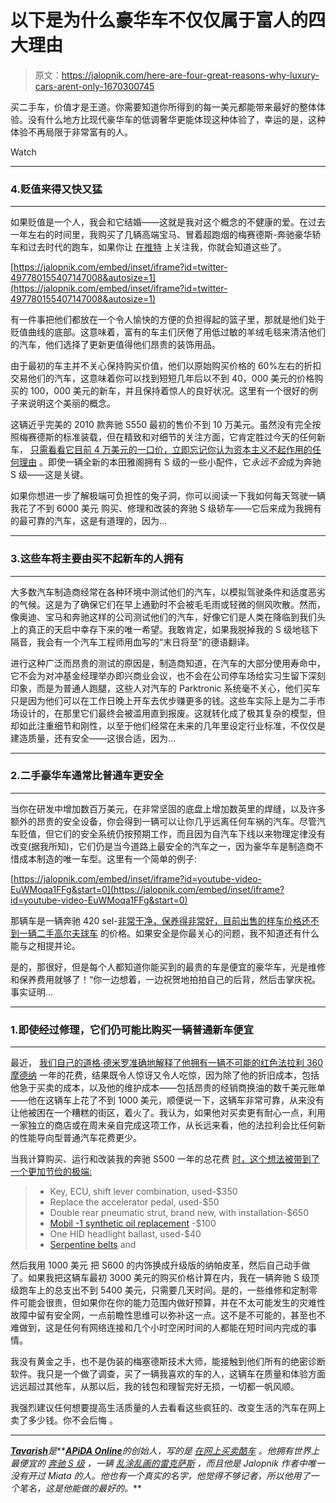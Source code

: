 # 以下是为什么豪华车不仅仅属于富人的四大理由

> 原文：<https://jalopnik.com/here-are-four-great-reasons-why-luxury-cars-arent-only-1670300745>

买二手车，价值才是王道。你需要知道你所得到的每一美元都能带来最好的整体体验。没有什么地方比现代豪华车的低调奢华更能体现这种体验了，幸运的是，这种体验不再局限于非常富有的人。

Watch

* * *

### 4.贬值来得又快又猛

* * *

如果贬值是一个人，我会和它结婚——这就是我对这个概念的不健康的爱。在过去一年左右的时间里，我购买了几辆高端宝马、冒着超跑烟的梅赛德斯-奔驰豪华轿车和过去时代的跑车，如果你让 [在推特](http://twitter.com/apidaonline) 上关注我，你就会知道这些了。

 [https://jalopnik.com/embed/inset/iframe?id=twitter-497780155407147008&autosize=1](https://jalopnik.com/embed/inset/iframe?id=twitter-497780155407147008&autosize=1) 

有一件事把他们都放在一个令人愉快的方便的负担得起的篮子里，那就是他们处于贬值曲线的底部。这意味着，富有的车主们厌倦了用低过敏的羊绒毛毯来清洁他们的汽车，他们选择了更新更值得他们昂贵的装饰用品。

由于最初的车主并不关心保持购买价值，他们以原始购买价格的 60%左右的折扣交易他们的汽车，这意味着你可以找到短短几年后以不到 40，000 美元的价格购买的 100，000 美元的新车，并且保持着惊人的良好状况。这里有一个很好的例子来说明这个美丽的概念。

这辆近乎完美的 2010 款奔驰 S550 最初的售价不到 10 万美元。虽然没有完全按照梅赛德斯的标准装载，但在精致和对细节的关注方面，它肯定胜过今天的任何新车， [只需看看它目前 4 万美元的一口价，立即忘记你认为资本主义不起作用的任何理由](http://rover.ebay.com/rover/1/711-53200-19255-0/1?ff3=4&pub=5575077351&toolid=10001&campid=5337618563&customid=&mpre=http%3A%2F%2Fwww.ebay.com%2Fitm%2FMercedes-Benz-S-Class-S550-SPORT-MERCEDES-BENZ-S550-421-SPORT-20INCH-AMG-WHEELS-PREMIUM-PKG-103k-%2F201238342959%3Fforcerrptr%3Dtrue%26hash%3Ditem2edabd6d2f%26item%3D201238342959%26pt%3DUS_Cars_Trucks) 。即使一辆全新的本田雅阁拥有 S 级的一些小配件，它*永远不会*成为奔驰 S 级——这是关键。

如果你想进一步了解极端可负担性的兔子洞，你可以阅读一下我如何每天驾驶一辆我花了不到 6000 美元 购买、修理和改装的奔驰 S 级轿车——它后来成为我拥有的最可靠的汽车，这是有道理的，因为...

* * *

### 3.这些车将主要由买不起新车的人拥有

* * *

大多数汽车制造商经常在各种环境中测试他们的汽车，以模拟驾驶条件和适度恶劣的气候。这是为了确保它们在早上通勤时不会被毛毛雨或轻微的侧风吹散。然而，像奥迪、宝马和奔驰这样的公司测试他们的汽车，好像它们是人类在降临到我们头上的真正的天启中幸存下来的唯一希望。我敢肯定，如果我脱掉我的 S 级地毯下隔音，我会有一个汽车工程师用血写的“末日将至”的德语翻译。

进行这种广泛而昂贵的测试的原因是，制造商知道，在汽车的大部分使用寿命中，它不会为对冲基金经理举办即兴商业会议，也不会在公司停车场给实习生留下深刻印象，而是为普通人跑腿，这些人对汽车的 Parktronic 系统毫不关心，他们买车只是因为他们可以在工作日晚上开车去优步赚更多的钱。这些车实际上是为二手市场设计的，在那里它们最终会被滥用直到报废。这就转化成了极其复杂的模型，但却如此注重细节和刚性，以至于他们经常在未来的几年里设定行业标准，不仅仅是建造质量，还有安全——这很合适，因为...

* * *

### 2.二手豪华车通常比普通车更安全

* * *

当你在研发中增加数百万美元，在非常坚固的底盘上增加数英里的焊缝，以及许多额外的昂贵的安全设备，你会得到一辆可以让你几乎远离任何车祸的汽车。尽管汽车贬值，但它们的安全系统仍按预期工作，而且因为自汽车下线以来物理定律没有改变(据我所知)，它们仍是当今道路上最安全的汽车之一，因为豪华车是制造商不惜成本制造的唯一车型。这里有一个简单的例子:

 [https://jalopnik.com/embed/inset/iframe?id=youtube-video-EuWMoqa1FFg&start=0](https://jalopnik.com/embed/inset/iframe?id=youtube-video-EuWMoqa1FFg&start=0) 

那辆车是一辆奔驰 420 sel-[非常干净，保养得非常好，目前出售的样车价格还不到一辆二手高尔夫球车](http://rover.ebay.com/rover/1/711-53200-19255-0/1?ff3=4&pub=5575077351&toolid=10001&campid=5337618563&customid=&mpre=http%3A%2F%2Fwww.ebay.com%2Fitm%2FMercedes-Benz-400-Series-420SEL-Two-Owner-Garage-Kept-w-Service-History-Stunning-Color-Combination-%2F121507873060%3Fforcerrptr%3Dtrue%26hash%3Ditem1c4a6f0124%26item%3D121507873060%26pt%3DUS_Cars_Trucks) 的价格。如果安全是你最关心的问题，我不知道还有什么能与之相提并论。

是的，那很好，但是每个人都知道你能买到的最贵的车是便宜的豪华车，光是维修和保养费用就够了！“你一边想着，一边祝贺地拍拍自己的后背，然后击掌庆祝。事实证明...

* * *

### 1.即使经过修理，它们仍可能比购买一辆普通新车便宜

* * *

最近， [我们自己的道格·德米罗准确地解释了他拥有一辆不可能的红色法拉利 360 摩德纳](http://jalopnik.com/heres-what-it-cost-me-to-own-a-ferrari-for-a-year-1669923931) 一年的花费，结果既令人惊讶又令人吃惊，因为除了他的折旧成本，包括他急于买卖的成本，以及他的维护成本——包括昂贵的经销商换油的数千美元账单——他在这辆车上花了不到 1000 美元，顺便说一下，这辆车非常可靠，从来没有让他被困在一个糟糕的街区，着火了。我认为，如果他对买卖更有耐心一点，利用一家独立的商店或在周末亲自完成这项工作，从长远来看，他的法拉利会比任何新的性能导向型普通汽车花费更少。

当我计算购买、运行和改装我的奔驰 S500 一年的总花费 [时，这个想法被带到了一个更加节俭的极端:](https://jalopnik.com/5-things-no-one-tells-you-about-owning-a-used-luxury-ca-1582610274)

> *   Key, ECU, shift lever combination, used-$350
> *   Replace the accelerator pedal, used-$50
> *   Double rear pneumatic strut, brand new, with installation-$650
> *   [Mobil -1 synthetic oil replacement](http://www.amazon.com/gp/offer-listing/B0006IBYSI/ref=as_li_tl?asc_campaign=InlineText&asc_refurl=https://jalopnik.com/here-are-four-great-reasons-why-luxury-cars-arent-only-1670300745&asc_source=&camp=211189&creative=373493&creativeASIN=B0006IBYSI&ie=UTF8&linkId=BC5AGHNU2PA3ZVJN&link_code=am3&tag=kinjajalopniklink-20) -$100
> *   One HID headlight ballast, used-$40
> *   [Serpentine belts](http://www.amazon.com/gp/offer-listing/B000C30J1A/ref=as_li_tl?asc_campaign=InlineText&asc_refurl=https://jalopnik.com/here-are-four-great-reasons-why-luxury-cars-arent-only-1670300745&asc_source=&camp=211189&creative=373493&creativeASIN=B000C30J1A&ie=UTF8&linkId=2UOKCBOZ32ADN3EC&link_code=am3&tag=kinjajalopniklink-20) and

然后我用 1000 美元 把 S600 的内饰换成升级版的纳帕皮革，然后自己动手做了。如果我把这辆车最初 3000 美元的购买价格计算在内，我在一辆奔驰 S 级顶级跑车上的总支出不到 5400 美元，只需要几天时间。是的，一些维修和定制零件可能会很贵，但如果你在你的能力范围内做好预算，并在不太可能发生的灾难性故障中留有安全网，一点前瞻性思维可以弥补这一点。这不是不可能的，甚至也不难做到，这是任何有网络连接和几个小时空闲时间的人都能在短时间内完成的事情。

我没有黄金之手，也不是伪装的梅塞德斯技术大师，能接触到他们所有的绝密诊断软件。我只是一个做了调查，买了一辆我喜欢的车的人，这辆车在质量和体验方面远远超过其他车，从那以后，我的钱包和理智完好无损，一切都一帆风顺。

我强烈建议任何想要提高生活质量的人去看看这些疯狂的、改变生活的汽车在网上卖了多少钱。你不会后悔 。

* * *

[***Tavarish***](http://twitter.com/apidaonline)*是***[***APiDA Online***](http://www.apidaonline.com/)*的创始人，写的是* [*在网上买卖酷车*](http://carbuying.jalopnik.com/tag/art-of-the-flip) *。他拥有世界上最便宜的* [*奔驰 S 级*](https://jalopnik.com/5-things-no-one-tells-you-about-owning-a-used-luxury-ca-1582610274) *，一辆* [*乱涂乱画的雷克萨斯*](http://oppositelock.jalopnik.com/this-is-the-craziest-lexus-sc300-ive-ever-seen-and-it-1524907627) *，而且他是 Jalopnik 作者中唯一没有开过 Miata 的人。他也有一个真实的名字，他觉得不够记者，所以他用了一个笔名，这是他能做的最好的。***
